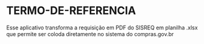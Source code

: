 # TERMO-DE-REFERENCIA
Esse aplicativo transforma a requisição em PDF do SISREQ em planilha .xlsx que permite ser coloda diretamente no sistema do compras.gov.br
